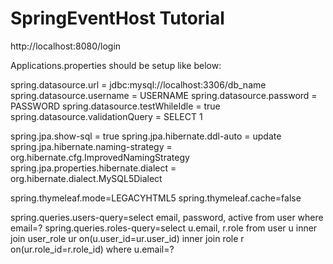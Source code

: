 # SpringEventHost Tutorial

http://localhost:8080/login



Applications.properties should be setup like below:

spring.datasource.url = jdbc:mysql://localhost:3306/db_name
spring.datasource.username = USERNAME
spring.datasource.password = PASSWORD
spring.datasource.testWhileIdle = true
spring.datasource.validationQuery = SELECT 1

spring.jpa.show-sql = true
spring.jpa.hibernate.ddl-auto = update
spring.jpa.hibernate.naming-strategy = org.hibernate.cfg.ImprovedNamingStrategy
spring.jpa.properties.hibernate.dialect = org.hibernate.dialect.MySQL5Dialect

spring.thymeleaf.mode=LEGACYHTML5
spring.thymeleaf.cache=false

spring.queries.users-query=select email, password, active from user where email=?
spring.queries.roles-query=select u.email, r.role from user u inner join user_role ur on(u.user_id=ur.user_id) inner join role r on(ur.role_id=r.role_id) where u.email=?
